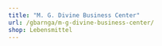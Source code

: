 ```yaml
---
title: "M. G. Divine Business Center"
url: /gbarnga/m-g-divine-business-center/
shop: Lebensmittel
---
```

